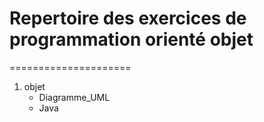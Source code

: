 # Repertoire des exercices de programmation orienté objet
=====================
1. objet
    * Diagramme_UML
    * Java